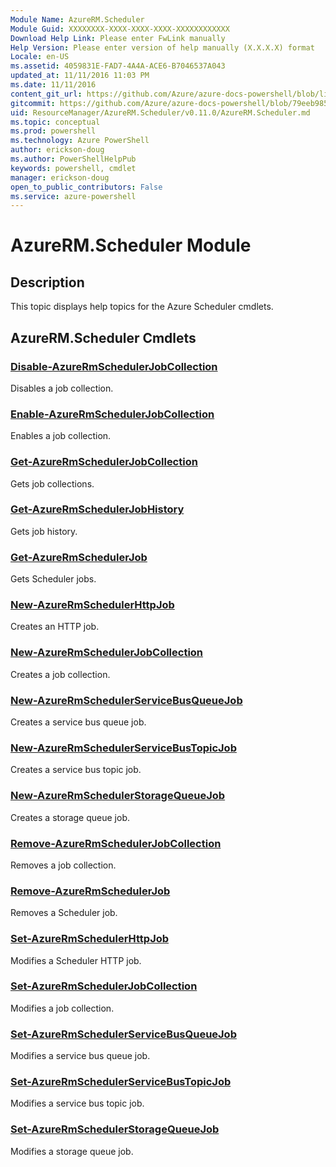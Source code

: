 ```yaml
---
Module Name: AzureRM.Scheduler
Module Guid: XXXXXXXX-XXXX-XXXX-XXXX-XXXXXXXXXXXX
Download Help Link: Please enter FwLink manually
Help Version: Please enter version of help manually (X.X.X.X) format
Locale: en-US
ms.assetid: 4059831E-FAD7-4A4A-ACE6-B7046537A043
updated_at: 11/11/2016 11:03 PM
ms.date: 11/11/2016
content_git_url: https://github.com/Azure/azure-docs-powershell/blob/live/azureps-cmdlets-docs/ResourceManager/AzureRM.Scheduler/v0.11.0/AzureRM.Scheduler.md
gitcommit: https://github.com/Azure/azure-docs-powershell/blob/79eeb985ea480979357fb4695832a0c3d29a48bf/azureps-cmdlets-docs/ResourceManager/AzureRM.Scheduler/v0.11.0/AzureRM.Scheduler.md
uid: ResourceManager/AzureRM.Scheduler/v0.11.0/AzureRM.Scheduler.md
ms.topic: conceptual
ms.prod: powershell
ms.technology: Azure PowerShell
author: erickson-doug
ms.author: PowerShellHelpPub
keywords: powershell, cmdlet
manager: erickson-doug
open_to_public_contributors: False
ms.service: azure-powershell
---
```


# AzureRM.Scheduler Module
## Description
This topic displays help topics for the Azure Scheduler cmdlets.

## AzureRM.Scheduler Cmdlets
### [Disable-AzureRmSchedulerJobCollection](./Disable-AzureRmSchedulerJobCollection.md)
Disables a job collection.


### [Enable-AzureRmSchedulerJobCollection](./Enable-AzureRmSchedulerJobCollection.md)
Enables a job collection.


### [Get-AzureRmSchedulerJobCollection](./Get-AzureRmSchedulerJobCollection.md)
Gets job collections.


### [Get-AzureRmSchedulerJobHistory](./Get-AzureRmSchedulerJobHistory.md)
Gets job history.


### [Get-AzureRmSchedulerJob](./Get-AzureRmSchedulerJob.md)
Gets Scheduler jobs.


### [New-AzureRmSchedulerHttpJob](./New-AzureRmSchedulerHttpJob.md)
Creates an HTTP job.


### [New-AzureRmSchedulerJobCollection](./New-AzureRmSchedulerJobCollection.md)
Creates a job collection.


### [New-AzureRmSchedulerServiceBusQueueJob](./New-AzureRmSchedulerServiceBusQueueJob.md)
Creates a service bus queue job.


### [New-AzureRmSchedulerServiceBusTopicJob](./New-AzureRmSchedulerServiceBusTopicJob.md)
Creates a service bus topic job.


### [New-AzureRmSchedulerStorageQueueJob](./New-AzureRmSchedulerStorageQueueJob.md)
Creates a storage queue job.


### [Remove-AzureRmSchedulerJobCollection](./Remove-AzureRmSchedulerJobCollection.md)
Removes a job collection.


### [Remove-AzureRmSchedulerJob](./Remove-AzureRmSchedulerJob.md)
Removes a Scheduler job.


### [Set-AzureRmSchedulerHttpJob](./Set-AzureRmSchedulerHttpJob.md)
Modifies a Scheduler HTTP job.


### [Set-AzureRmSchedulerJobCollection](./Set-AzureRmSchedulerJobCollection.md)
Modifies a job collection.


### [Set-AzureRmSchedulerServiceBusQueueJob](./Set-AzureRmSchedulerServiceBusQueueJob.md)
Modifies a service bus queue job.


### [Set-AzureRmSchedulerServiceBusTopicJob](./Set-AzureRmSchedulerServiceBusTopicJob.md)
Modifies a service bus topic job.


### [Set-AzureRmSchedulerStorageQueueJob](./Set-AzureRmSchedulerStorageQueueJob.md)
Modifies a storage queue job.



